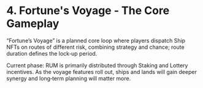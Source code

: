 
# 4. Fortune's Voyage - The Core Gameplay

“Fortune’s Voyage” is a planned core loop where players dispatch Ship NFTs on routes of different risk, combining strategy and chance; route duration defines the lock‑up period.

Current phase: RUM is primarily distributed through Staking and Lottery incentives. As the voyage features roll out, ships and lands will gain deeper synergy and long‑term planning will matter more.

 

